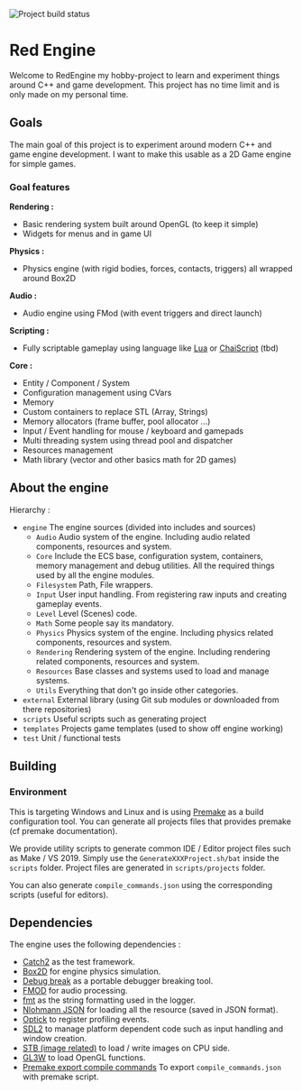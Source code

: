 ![Project build status](https://github.com/Elercia/red-engine/workflows/CI%20Workflow/badge.svg?branch=master)
# Red Engine

Welcome to RedEngine my hobby-project to learn and experiment things around C++ and game development. This project has no time limit and is only made on my personal time.

## Goals
The main goal of this project is to experiment around modern C++ and game engine development. I want to make this usable as a 2D Game engine for simple games. 

### Goal features

**Rendering :**
* Basic rendering system built around OpenGL (to keep it simple)
* Widgets for menus and in game UI

**Physics :**
* Physics engine (with rigid bodies, forces, contacts, triggers) all wrapped around Box2D

**Audio :**
* Audio engine using FMod (with event triggers and direct launch)

**Scripting :**
* Fully scriptable gameplay using language like [Lua](https://www.lua.org/) or [ChaiScript](https://chaiscript.com/) (tbd)

**Core :**
* Entity / Component / System
* Configuration management using CVars
* Memory
 * Custom containers to replace STL (Array, Strings)
 * Memory allocators (frame buffer, pool allocator ...)
* Input / Event handling for mouse / keyboard and gamepads
* Multi threading system using thread pool and dispatcher
* Resources management
* Math library (vector and other basics math for 2D games)

## About the engine

Hierarchy :
- ``engine`` The engine sources (divided into includes and sources)
    - ``Audio`` Audio system of the engine. Including audio related components, resources and system.
    - ``Core`` Include the ECS base, configuration system, containers, memory management and debug utilities. All the required things used by all the engine modules.
    - ``Filesystem`` Path, File wrappers. 
    - ``Input`` User input handling. From registering raw inputs and creating gameplay events.
    - ``Level`` Level (Scenes) code. 
    - ``Math`` Some people say its mandatory. 
    - ``Physics`` Physics system of the engine. Including physics related components, resources and system.
    - ``Rendering`` Rendering system of the engine. Including rendering related components, resources and system.
    - ``Resources`` Base classes and systems used to load and manage systems.
    - ``Utils`` Everything that don't go inside other categories.
- ``external`` External library (using Git sub modules or downloaded from there repositories)
- ``scripts`` Useful scripts such as generating project
- ``templates`` Projects game templates (used to show off engine working) 
- ``test`` Unit / functional tests

## Building
### Environment

This is targeting Windows and Linux and is using [Premake](https://github.com/premake/premake-core) as a build configuration tool.
You can generate all projects files that provides premake (cf premake documentation).

We provide utility scripts to generate common IDE / Editor project files such as Make / VS 2019. 
Simply use the ``GenerateXXXProject.sh/bat`` inside the ``scripts`` folder.
Project files are generated in ``scripts/projects`` folder.

You can also generate ``compile_commands.json`` using the corresponding scripts (useful for editors).

## Dependencies
The engine uses the following dependencies :
- [Catch2](https://github.com/catchorg/Catch2) as the test framework.
- [Box2D](https://github.com/erincatto/box2d) for engine physics simulation.
- [Debug break](https://github.com/scottt/debugbreak) as a portable debugger breaking tool.
- [FMOD](https://www.fmod.com/) for audio processing.
- [fmt](https://github.com/fmtlib/fmt) as the string formatting used in the logger.
- [Nlohmann JSON](https://github.com/nlohmann/json) for loading all the resource (saved in JSON format).
- [Optick](https://optick.dev/) to register profiling events.
- [SDL2](https://www.libsdl.org/) to manage platform dependent code such as input handling and window creation.
- [STB (image related)](https://github.com/nothings/stb) to load / write images on CPU side.
- [GL3W](https://github.com/skaslev/gl3w) to load OpenGL functions.  
- [Premake export compile commands](https://github.com/tarruda/premake-export-compile-commands/) To export ``compile_commands.json`` with premake script.  

